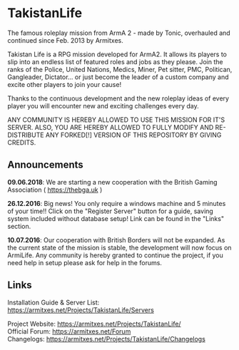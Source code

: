 # TakistanLife
The famous roleplay mission from ArmA 2 - made by Tonic, overhauled and continued since Feb. 2013 by Armitxes.

Takistan Life is a RPG mission developed for ArmA2.
It allows its players to slip into an endless list of featured roles and jobs as they please. Join the ranks of the Police, United Nations, Medics, Miner, Pet sitter, PMC, Politican, Gangleader, Dictator... or just become the leader of a custom company and excite other players to join your cause!

Thanks to the continuous development and the new roleplay ideas of every player you will encounter new and exciting challenges every day.

ANY COMMUNITY IS HEREBY ALLOWED TO USE THIS MISSION FOR IT'S SERVER. ALSO, YOU ARE HEREBY ALLOWED TO FULLY MODIFY AND RE-DISTRIBUTE ANY FORKED[!] VERSION OF THIS REPOSITORY BY GIVING CREDITS.

## Announcements
**09.06.2018**: We are starting a new cooperation with the British Gaming Association ( https://thebga.uk )

**26.12.2016**: Big news! You only require a windows machine and 5 minutes of your time!! Click on the "Register Server" button for a guide, saving system included without database setup! Link can be found in the "Links" section.

**10.07.2016**: Our cooperation with British Borders will not be expanded. As the current state of the mission is stable, the development will now focus on ArmiLife. Any community is hereby granted to continue the project, if you need help in setup please ask for help in the forums.

## Links
Installation Guide & Server List: https://armitxes.net/Projects/TakistanLife/Servers

Project Website: https://armitxes.net/Projects/TakistanLife/ <br />
Official Forum: https://armitxes.net/Forum <br />
Changelogs: https://armitxes.net/Projects/TakistanLife/Changelogs
